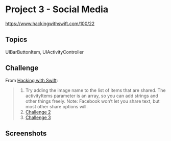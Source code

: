 # Project 3 - Social Media

https://www.hackingwithswift.com/100/22 

## Topics

UIBarButtonItem, UIActivityController

## Challenge

From [Hacking with Swift](https://www.hackingwithswift.com/read/3/3/wrap-up):
>1. Try adding the image name to the list of items that are shared. The activityItems parameter is an array, so you can add strings and other things freely. Note: Facebook won’t let you share text, but most other share options will.
>2. [Challenge 2](Challenge2/)
>3. [Challenge 3](Challenge3/)

## Screenshots

